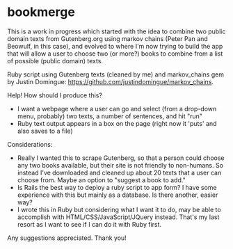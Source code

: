 # bookmerge

This is a work in progress which started with the idea to combine two public domain texts from Gutenberg.org using markov chains (Peter Pan and Beowulf, in this case), and evolved to where I'm now trying to build the app that will allow a user to choose two (or more?) books to combine from a list of possible (public domain) texts.

Ruby script using Gutenberg texts (cleaned by me) and markov_chains gem by Justin Domingue: https://github.com/justindomingue/markov_chains.

Help! How should I produce this?
* I want a webpage where a user can go and select (from a drop-down menu, probably) two texts, a number of sentences, and hit "run"
* Ruby text output appears in a box on the page (right now it 'puts' and also saves to a file)

Considerations:
* Really I wanted this to scrape Gutenberg, so that a person could choose any two books available, but their site is not friendly to non-humans. So instead I've downloaded and cleaned up about 20 texts that a user can choose from. Maybe an option to "suggest a book to add."
* Is Rails the best way to deploy a ruby script to app form? I have some experience with this but mainly as a database. Is there another, easier way?
* I wrote this in Ruby but considering what I want it to do, may be able to accomplish with HTML/CSS/JavaScript/JQuery instead. That's my last resort as I want to see if I can do it with Ruby first.

Any suggestions appreciated. Thank you!
